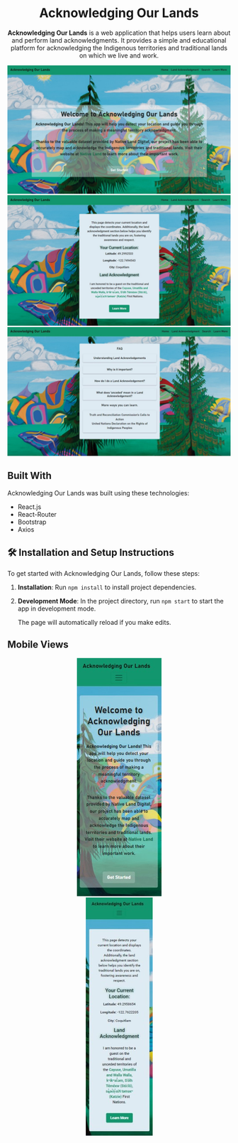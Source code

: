 <h1 align="center">Acknowledging Our Lands</h1>

<p align="center">
  <strong>Acknowledging Our Lands</strong> is a web application that helps users learn about and perform land acknowledgments. It provides a simple and educational platform for acknowledging the Indigenous territories and traditional lands on which we live and work.
</p>

<div align="center">
  <img src="./homePageDesktop.jpg" alt="Home Page Desktop View" />
</div>

<div align="center">
  <img src="./landAcknowledgement.jpg" alt="Land Acknowledgment Page" />
</div>

<div align="center">
  <img src="./learn.jpg" alt="Learn More Page" />
</div>

## Built With

Acknowledging Our Lands was built using these technologies:

- React.js
- React-Router
- Bootstrap
- Axios

## 🛠 Installation and Setup Instructions

To get started with Acknowledging Our Lands, follow these steps:

1. **Installation**: Run `npm install` to install project dependencies.

2. **Development Mode**: In the project directory, run `npm start` to start the app in development mode.

   <!-- Open [https://chantelle-website-v2.netlify.app/](https://chantelle-website-v2.netlify.app/) to view it in your browser. -->

   The page will automatically reload if you make edits.

## Mobile Views

<div align="center">
  <img src='./homeMobile.jpg' alt="Home Page Mobile View" />
</div>

<div align="center">
  <img src='./landAcknowledgementMobile.jpg' alt="Land Acknowledgment Mobile View" />
</div>